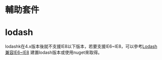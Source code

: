 輔助套件
===

# lodash
lodashk在4.x版本後就不支援IE8以下版本，若要支援IE6~IE8，可以參考[Lodash兼容IE6~IE8](http://blog.csdn.net/j510924/article/details/52701137)
建置lodash版本或使用nuget來取得。

